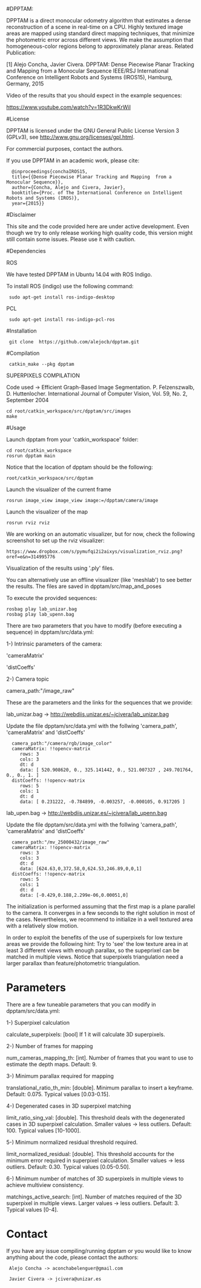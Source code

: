 #DPPTAM:

DPPTAM is a direct monocular odometry algorithm that estimates a dense reconstruction of a scene in real-time on a CPU. Highly textured image areas are mapped using standard direct mapping techniques, that minimize the photometric error across different views. We make the assumption that homogeneous-color regions belong to approximately planar areas.
Related Publication:

[1] Alejo Concha, Javier Civera. DPPTAM: Dense Piecewise Planar Tracking and Mapping from a Monocular Sequence IEEE/RSJ International Conference on Intelligent Robots and Systems (IROS15), Hamburg, Germany, 2015

Video of the results that you should expect in the example sequences:

https://www.youtube.com/watch?v=1R3DkwKrWiI

#License

DPPTAM is licensed under the GNU General Public License Version 3 (GPLv3), see http://www.gnu.org/licenses/gpl.html.

For commercial purposes, contact the authors.

If you use DPPTAM in an academic work, please cite:

      @inproceedings{conchaIROS15,
      title={{Dense Piecewise Planar Tracking and Mapping  from a Monocular Sequence}},
      author={Concha, Alejo and Civera, Javier},
      booktitle={Proc. of The International Conference on Intelligent Robots and Systems (IROS)},
      year={2015}}

#Disclaimer

This site and the code provided here are under active development. Even though we try to only release working high quality code, this version might still contain some issues. Please use it with caution.

#Dependencies

ROS

We have tested DPPTAM in Ubuntu 14.04 with ROS Indigo.

To install ROS (indigo) use the following command:

     sudo apt-get install ros-indigo-desktop

PCL

     sudo apt-get install ros-indigo-pcl-ros

#Installation

     git clone  https://github.com/alejocb/dpptam.git
    
#Compilation

     catkin_make --pkg dpptam

SUPERPIXELS COMPILATION

Code used -> Efficient Graph-Based Image Segmentation. P. Felzenszwalb, D. Huttenlocher. International Journal of Computer Vision, Vol. 59, No. 2, September 2004

    cd root/catkin_workspace/src/dpptam/src/images
    make

#Usage

Launch dpptam from your 'catkin_workspace' folder:
     
    cd root/catkin_workspace 
    rosrun dpptam main
    
Notice that the location of dpptam should be the following:

    root/catkin_workspace/src/dpptam

Launch the visualizer of the current frame

    rosrun image_view image_view image:=/dpptam/camera/image

Launch the visualizer of the map

    rosrun rviz rviz
    
We are working on an automatic visualizer, but for now, check the following screenshot to set up the rviz visualizer:

    https://www.dropbox.com/s/pymufqi2i2aixys/visualization_rviz.png?oref=e&n=314995776
      

      

Visualization of the results using '.ply' files.

You can alternatively use an offline visualizer (like 'meshlab') to see better the results. The files are saved in dpptam/src/map_and_poses

To execute the provided sequences:

    rosbag play lab_unizar.bag
    rosbag play lab_upenn.bag

There are two parameters that you have to modify (before executing a sequence) in dpptam/src/data.yml:

1-) Intrinsic parameters of the camera:

'cameraMatrix'

'distCoeffs'

2-) Camera topic

camera_path:"/image_raw"

These are the parameters and the links for the sequences that we provide: 


lab_unizar.bag -> http://webdiis.unizar.es/~jcivera/lab_unizar.bag

Update the file dpptam/src/data.yml with the follwing 'camera_path', 'cameraMatrix' and 'distCoeffs'


      camera_path:"/camera/rgb/image_color"
      cameraMatrix: !!opencv-matrix
         rows: 3
         cols: 3
         dt: d
         data: [ 520.908620, 0., 325.141442, 0., 521.007327 , 249.701764, 0., 0., 1. ]
      distCoeffs: !!opencv-matrix
         rows: 5
         cols: 1
         dt: d
         data: [ 0.231222, -0.784899, -0.003257, -0.000105, 0.917205 ]

          
          
lab_upen.bag -> http://webdiis.unizar.es/~jcivera/lab_upenn.bag

Update the file dpptam/src/data.yml with the follwing 'camera_path', 'cameraMatrix' and 'distCoeffs'
      
      
      camera_path:"/mv_25000432/image_raw"
      cameraMatrix: !!opencv-matrix
         rows: 3
         cols: 3
         dt: d
         data: [624.63,0,372.58,0,624.53,246.89,0,0,1]
      distCoeffs: !!opencv-matrix
         rows: 5
         cols: 1
         dt: d
         data: [-0.429,0.188,2.299e-06,0.00051,0]

The initialization is performed assuming that the first map is a plane parallel to the camera. It converges in a few seconds to the right solution in most of the cases. Nevertheless, we recommend to initialize in a well textured area with a relatively slow motion.

In order to exploit the benefits of the use of superpixels for low texture areas we provide the following hint: Try to 'see' the low texture area in at least 3 different views with enough parallax, so the supeprixel can be matched in multiple views. Notice that superpixels triangulation need a larger parallax than feature/photometric triangulation.

# Parameters

There are a few tuneable parameters that you can modify in dpptam/src/data.yml:

1-) Superpixel calculation

calculate_superpixels: [bool] If 1 it will calculate 3D superpixels.

2-) Number of frames for mapping

num_cameras_mapping_th: [int]. Number of frames that you want to use to estimate the depth maps. Default: 9.

3-) Minimum parallax required for mapping

translational_ratio_th_min: [double]. Minimum parallax to insert a keyframe. Default: 0.075. Typical values [0.03-0.15].

4-) Degenerated cases in 3D superpixel matching

limit_ratio_sing_val: [double]. This threshold deals with the degenerated cases in 3D superpixel calculation. Smaller values -> less outliers. Default: 100. Typical values [10-1000].

5-) Minimum normalized residual threshold required.

limit_normalized_residual: [double]. This threshold accounts for the minimum error required in superpixel calculation. Smaller values -> less outliers. Default: 0.30. Typical values [0.05-0.50].

6-) Minimum number of matches of 3D superpixels in multiple views to achieve multiview consistency.

matchings_active_search: [int]. Number of matches required of the 3D superpixel in multiple views. Larger values -> less outliers. Default: 3. Typical values [0-4].

# Contact

If you have any issue compiling/running dpptam or you would like to know anything about the code, please contact the authors:

     Alejo Concha -> aconchabelenguer@gmail.com

     Javier Civera -> jcivera@unizar.es
